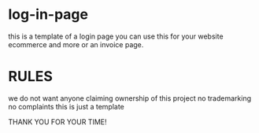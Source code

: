 # log-in-page
this is a template of a login page
you can use this for your website ecommerce and more
or an invoice page.
# RULES
we do not want anyone claiming ownership of this project
no trademarking
no complaints
this is just a template



THANK YOU FOR YOUR TIME!